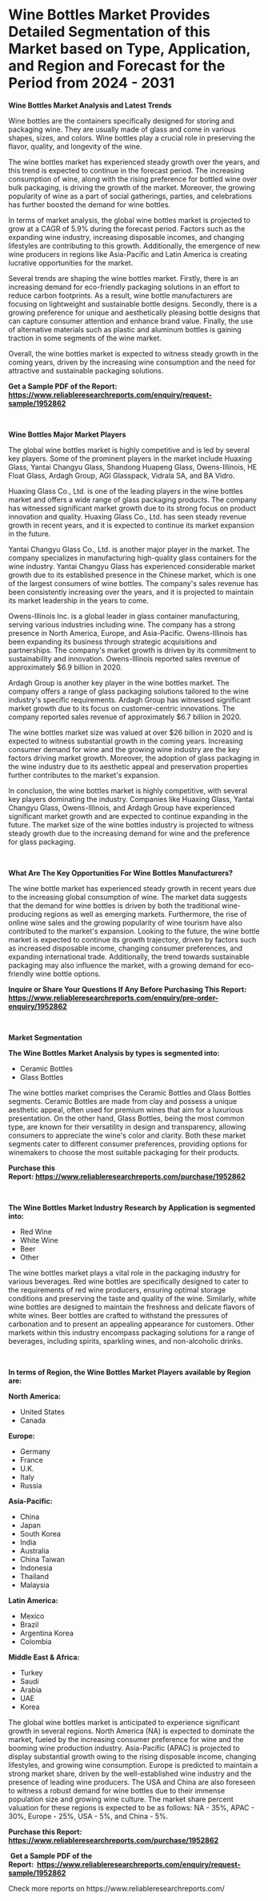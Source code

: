 <p><h1>Wine Bottles Market Provides Detailed Segmentation of this Market based on Type, Application, and Region and Forecast for the Period from 2024 - 2031</h1></p><p><strong>Wine Bottles Market Analysis and Latest Trends</strong></p>
<p><p>Wine bottles are the containers specifically designed for storing and packaging wine. They are usually made of glass and come in various shapes, sizes, and colors. Wine bottles play a crucial role in preserving the flavor, quality, and longevity of the wine.</p><p>The wine bottles market has experienced steady growth over the years, and this trend is expected to continue in the forecast period. The increasing consumption of wine, along with the rising preference for bottled wine over bulk packaging, is driving the growth of the market. Moreover, the growing popularity of wine as a part of social gatherings, parties, and celebrations has further boosted the demand for wine bottles.</p><p>In terms of market analysis, the global wine bottles market is projected to grow at a CAGR of 5.9% during the forecast period. Factors such as the expanding wine industry, increasing disposable incomes, and changing lifestyles are contributing to this growth. Additionally, the emergence of new wine producers in regions like Asia-Pacific and Latin America is creating lucrative opportunities for the market.</p><p>Several trends are shaping the wine bottles market. Firstly, there is an increasing demand for eco-friendly packaging solutions in an effort to reduce carbon footprints. As a result, wine bottle manufacturers are focusing on lightweight and sustainable bottle designs. Secondly, there is a growing preference for unique and aesthetically pleasing bottle designs that can capture consumer attention and enhance brand value. Finally, the use of alternative materials such as plastic and aluminum bottles is gaining traction in some segments of the wine market.</p><p>Overall, the wine bottles market is expected to witness steady growth in the coming years, driven by the increasing wine consumption and the need for attractive and sustainable packaging solutions.</p></p>
<p><strong>Get a Sample PDF of the Report:&nbsp; <a href="https://www.reliableresearchreports.com/enquiry/request-sample/1952862">https://www.reliableresearchreports.com/enquiry/request-sample/1952862</a></strong></p>
<p>&nbsp;</p>
<p><strong>Wine Bottles Major Market Players</strong></p>
<p><p>The global wine bottles market is highly competitive and is led by several key players. Some of the prominent players in the market include Huaxing Glass, Yantai Changyu Glass, Shandong Huapeng Glass, Owens-Illinois, HE Float Glass, Ardagh Group, AGI Glasspack, Vidrala SA, and BA Vidro. </p><p>Huaxing Glass Co., Ltd. is one of the leading players in the wine bottles market and offers a wide range of glass packaging products. The company has witnessed significant market growth due to its strong focus on product innovation and quality. Huaxing Glass Co., Ltd. has seen steady revenue growth in recent years, and it is expected to continue its market expansion in the future.</p><p>Yantai Changyu Glass Co., Ltd. is another major player in the market. The company specializes in manufacturing high-quality glass containers for the wine industry. Yantai Changyu Glass has experienced considerable market growth due to its established presence in the Chinese market, which is one of the largest consumers of wine bottles. The company's sales revenue has been consistently increasing over the years, and it is projected to maintain its market leadership in the years to come.</p><p>Owens-Illinois Inc. is a global leader in glass container manufacturing, serving various industries including wine. The company has a strong presence in North America, Europe, and Asia-Pacific. Owens-Illinois has been expanding its business through strategic acquisitions and partnerships. The company's market growth is driven by its commitment to sustainability and innovation. Owens-Illinois reported sales revenue of approximately $6.9 billion in 2020.</p><p>Ardagh Group is another key player in the wine bottles market. The company offers a range of glass packaging solutions tailored to the wine industry's specific requirements. Ardagh Group has witnessed significant market growth due to its focus on customer-centric innovations. The company reported sales revenue of approximately $6.7 billion in 2020.</p><p>The wine bottles market size was valued at over $26 billion in 2020 and is expected to witness substantial growth in the coming years. Increasing consumer demand for wine and the growing wine industry are the key factors driving market growth. Moreover, the adoption of glass packaging in the wine industry due to its aesthetic appeal and preservation properties further contributes to the market's expansion.</p><p>In conclusion, the wine bottles market is highly competitive, with several key players dominating the industry. Companies like Huaxing Glass, Yantai Changyu Glass, Owens-Illinois, and Ardagh Group have experienced significant market growth and are expected to continue expanding in the future. The market size of the wine bottles industry is projected to witness steady growth due to the increasing demand for wine and the preference for glass packaging.</p></p>
<p>&nbsp;</p>
<p><strong>What Are The Key Opportunities For Wine Bottles Manufacturers?</strong></p>
<p><p>The wine bottle market has experienced steady growth in recent years due to the increasing global consumption of wine. The market data suggests that the demand for wine bottles is driven by both the traditional wine-producing regions as well as emerging markets. Furthermore, the rise of online wine sales and the growing popularity of wine tourism have also contributed to the market's expansion. Looking to the future, the wine bottle market is expected to continue its growth trajectory, driven by factors such as increased disposable income, changing consumer preferences, and expanding international trade. Additionally, the trend towards sustainable packaging may also influence the market, with a growing demand for eco-friendly wine bottle options.</p></p>
<p><strong>Inquire or Share Your Questions If Any Before Purchasing This Report: <a href="https://www.reliableresearchreports.com/enquiry/pre-order-enquiry/1952862">https://www.reliableresearchreports.com/enquiry/pre-order-enquiry/1952862</a></strong></p>
<p>&nbsp;</p>
<p><strong>Market Segmentation</strong></p>
<p><strong>The Wine Bottles Market Analysis by types is segmented into:</strong></p>
<p><ul><li>Ceramic Bottles</li><li>Glass Bottles</li></ul></p>
<p><p>The wine bottles market comprises the Ceramic Bottles and Glass Bottles segments. Ceramic Bottles are made from clay and possess a unique aesthetic appeal, often used for premium wines that aim for a luxurious presentation. On the other hand, Glass Bottles, being the most common type, are known for their versatility in design and transparency, allowing consumers to appreciate the wine's color and clarity. Both these market segments cater to different consumer preferences, providing options for winemakers to choose the most suitable packaging for their products.</p></p>
<p><strong>Purchase this Report:&nbsp;<a href="https://www.reliableresearchreports.com/purchase/1952862">https://www.reliableresearchreports.com/purchase/1952862</a></strong></p>
<p>&nbsp;</p>
<p><strong>The Wine Bottles Market Industry Research by Application is segmented into:</strong></p>
<p><ul><li>Red Wine</li><li>White Wine</li><li>Beer</li><li>Other</li></ul></p>
<p><p>The wine bottles market plays a vital role in the packaging industry for various beverages. Red wine bottles are specifically designed to cater to the requirements of red wine producers, ensuring optimal storage conditions and preserving the taste and quality of the wine. Similarly, white wine bottles are designed to maintain the freshness and delicate flavors of white wines. Beer bottles are crafted to withstand the pressures of carbonation and to present an appealing appearance for customers. Other markets within this industry encompass packaging solutions for a range of beverages, including spirits, sparkling wines, and non-alcoholic drinks.</p></p>
<p>&nbsp;</p>
<p><strong>In terms of Region, the Wine Bottles Market Players available by Region are:</strong></p>
<p>
    <p> <strong> North America: </strong>
        <ul>
            <li>United States</li>
            <li>Canada</li>
        </ul>
        </p> 
    <p> <strong> Europe: </strong>
        <ul>
            <li>Germany</li>
            <li>France</li>
            <li>U.K.</li>
            <li>Italy</li>
            <li>Russia</li>
        </ul>
        </p> 
    <p> <strong> Asia-Pacific: </strong>
        <ul>
            <li>China</li>
            <li>Japan</li>
            <li>South Korea</li>
            <li>India</li>
            <li>Australia</li>
            <li>China Taiwan</li>
            <li>Indonesia</li>
            <li>Thailand</li>
            <li>Malaysia</li>
        </ul>
        </p> 
    <p> <strong> Latin America: </strong>
        <ul>
            <li>Mexico</li>
            <li>Brazil</li>
            <li>Argentina Korea</li>
            <li>Colombia</li>
        </ul>
        </p> 
    <p> <strong> Middle East & Africa: </strong>
        <ul>
            <li>Turkey</li>
            <li>Saudi</li>
            <li>Arabia</li>
            <li>UAE</li>
            <li>Korea</li>
        </ul>
    </p>
    </p>
<p><p>The global wine bottles market is anticipated to experience significant growth in several regions. North America (NA) is expected to dominate the market, fueled by the increasing consumer preference for wine and the booming wine production industry. Asia-Pacific (APAC) is projected to display substantial growth owing to the rising disposable income, changing lifestyles, and growing wine consumption. Europe is predicted to maintain a strong market share, driven by the well-established wine industry and the presence of leading wine producers. The USA and China are also foreseen to witness a robust demand for wine bottles due to their immense population size and growing wine culture. The market share percent valuation for these regions is expected to be as follows: NA - 35%, APAC - 30%, Europe - 25%, USA - 5%, and China - 5%.</p></p>
<p><strong>Purchase this Report: <a href="https://www.reliableresearchreports.com/purchase/1952862">https://www.reliableresearchreports.com/purchase/1952862</a></strong></p>
<p>&nbsp;<strong>Get a Sample PDF of the Report:&nbsp;&nbsp;<a href="https://www.reliableresearchreports.com/enquiry/request-sample/1952862">https://www.reliableresearchreports.com/enquiry/request-sample/1952862</a></strong></p>
<p><strong></strong></p>
<p>Check more reports on https://www.reliableresearchreports.com/</p>